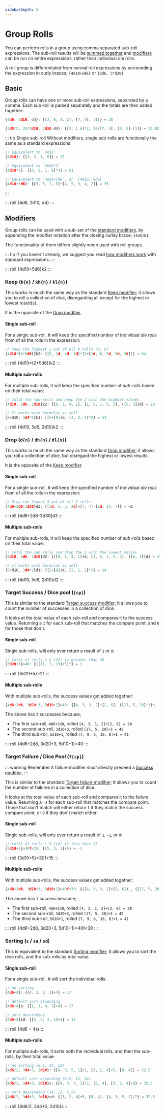 ```yaml
---
sidebarDepth: 2
---
```


# Group Rolls <Badge text="New" vertical="middle"/>

You can perform rolls in a group using comma separated sub-roll expressions. The sub-roll results will be [summed together](#basic) and [modifiers](#modifiers) can be run on entire expressions, rather than individual die rolls.

A roll group is differentiated from normal roll expressions by surrounding the expression in curly braces; `{4d10+5d6}` or `{2d6, 5*d20}`


## Basic

Group rolls can have one or more sub-roll expressions, separated by a comma.
Each sub-roll is parsed separately and the totals are then added together:

```javascript {1,3}
{4d6, 2d10, d4}: {[2, 6, 4, 2], [7, 4], [1]} = 26

{3d8*2, 20/2d10, 2d10-d4}: {[3, 1 6]*2, 20/[7, 4], [8, 5]-[1]} = 33.82
```

::: tip Single sub-roll
Without modifiers, single sub-rolls are functionally the same as a standard expressions:

```javascript {2,5,8}
// Equivalent to `4d10`
{4d10}: {[3, 5, 1, 8]} = 17

// Equivalent to `4d10*3`
{4d10*3}: {[3, 5, 1, 8]*3} = 51

// Equivalent to `4d10+5d6`, or `{4d10, 5d6}`
{4d10+5d6}: {[3, 5, 1, 8]+[4, 5, 3, 4, 2]} = 35
```
:::

::: roll {4d6, 2d10, d4} :::


## Modifiers

Group rolls can be used with a sub-set of the [standard modifiers](./modifiers.md), by appending the modifier notation after the closing curley brace; `{4d6}k1`

The functionality of them differs slightly when used with roll groups.

::: tip
If you haven't already, we suggest you read [how modifiers work](./modifiers.md) with standard expressions.
:::

::: roll {4d10+5d6}k2 :::


### Keep (`k{n}` / `kh{n}` / `kl{n}`)

This works in much the same way as the standard [Keep modifier](./modifiers.md#keep-kn-khn-kln); it allows you to roll a collection of dice, disregarding all except for the highest or lowest result(s).

It is the opposite of the [Drop modifier](#drop-dn-dhn-dln).


#### Single sub-roll

For a single sub-roll, it will keep the specified number of individual _die rolls_ from of all the rolls in the expression:

```javascript {2}
// Keep the highest 2 out of all 9 rolls (8, 6)
{4d10*(2+5d6)}k2: {[8, 1d, 4d, 1d]*(2+[1d, 6, 1d, 5d, 3d])} = 64
```

::: roll {4d10*(2+5d6)}k2 :::


#### Multiple sub-rolls

For multiple sub-rolls, it will keep the specified number of _sub-rolls_ based on their total value:

```javascript {2,5}
// Total the sub-rolls and keep the 2 with the highest values
{4d10, 5d6, 2d10}k2: {[8, 1, 4, 1], [1, 5, 1, 5, 3], ([6, 3])d} = 29

// It works with formulas as well
{5+d10, 3d4*2}k1: {(5+[8])d, [3, 2, 2]*2} = 14
```

::: roll {4d10, 5d6, 2d10}k2 :::


### Drop (`d{n}` / `dh{n}` / `dl{n}`)

This works in much the same way as the standard [Drop modifier](./modifiers.md#drop-dn-dhn-dln); it allows you roll a collection of dice, but disregard the highest or lowest results.

It is the opposite of the [Keep modifier](#keep-kn-khn-kln).


#### Single sub-roll

For a single sub-roll, it will keep the specified number of individual _die rolls_ from of all the rolls in the expression:

```javascript {2}
// Drop the lowest 3 out of all 9 rolls
{4d6+2d8-3d30}d3: {[3d, 5, 3, 2d]+[7, 4]-[2d, 14, 7]} = −2
```

::: roll {4d6+2d8-3d30}d3 :::


#### Multiple sub-rolls

For multiple sub-rolls, it will keep the specified number of _sub-rolls_ based on their total value:

```javascript {2,5}
// Total the sub-rolls and drop the 2 with the lowest values
{4d10, 5d6, 2d10}d2: {([8, 1, 4, 1])d, [1, 5, 1, 5, 3], ([6, 3])d} = 15

// It works with formulas as well
{5+d10, 3d4*2}d1: {(5+[8])d, [3, 2, 2]*2} = 14
```

::: roll {4d10, 5d6, 2d10}d2 :::


### Target Success / Dice pool (`{cp}`)

This is similar to the standard [Target success modifier](./modifiers.md#target-success-dice-pool-cp); It allows you to count the number of successes in a collection of dice.

It looks at the total value of each sub-roll and compares it to the success value. Returning a `1` for each sub-roll that matches the compare point, and `0` for those that don't.


#### Single sub-roll

Single sub-rolls, will only ever return a result of `1` or `0`:

```javascript {2}
// total of rolls + 5 (42) is greater than 40
{3d20+5}>40: {([11, 7, 19]+5)*} = 1
```

::: roll {3d20+5}>21 :::


#### Multiple sub-rolls

With mutliple sub-rolls, the success values get added together:

```javascript
{4d6+2d8, 3d20+3, 5d10+1}>40: {[4, 3, 3, 2]+[2, 6], ([17, 5, 20]+3)*, ([7, 9, 6, 10, 8]+1)*} = 2
```

The above has `2` successes because;
* The first sub-roll, `4d6+2d8`, rolled `[4, 3, 3, 2]+[2, 6] = 20` <Badge type="warning" text="Not success" vertical="middle"/>
* The second sub-roll, `3d20+3`, rolled `[17, 5, 20]+3 = 45` <Badge text="Success" vertical="middle"/>
* The third sub-roll, `5d10+1`, rolled `[7, 9, 6, 10, 8]+1 = 41` <Badge text="Success" vertical="middle"/>

::: roll {4d6+2d8, 3d20+3, 5d10+1}>40 :::


### Target Failure / Dice Pool (`f{cp}`)

::: warning Remember
A failure modifier _must_ directly preceed a [Success modifier](#target-success-dice-pool-cp).
:::

This is similar to the standard [Target failure modifier](./modifiers.md#target-failure-dice-pool-f-cp); It allows you to count the number of failures in a collection of dice.

It looks at the total value of each sub-roll and compares it to the failure value. Returning a `-1` for each sub-roll that matches the compare point.
Those that don't match will either return `1` if they match the success compare point, or `0` if they don't match either.


#### Single sub-roll

Single sub-rolls, will only ever return a result of `1`, `-1`, or `0`:

```javascript {2}
// total of rolls + 5 (14) is less than 15
{3d10+5}>30f<15: {[5, 3, 1]+5} = -1
```

::: roll {3d10+5}>30f<15 :::


#### Multiple sub-rolls

With mutliple sub-rolls, the success values get added together:

```javascript
{4d6+2d8, 3d20+3, 5d10+1}>40f<30: {([4, 3, 3, 2]+[2, 6])_, ([17, 5, 20]+3)*, ([7, 9, 6, 10, 8]+1)*} = 1
```

The above has `1` success because;
* The first sub-roll, `4d6+2d8`, rolled `[4, 3, 3, 2]+[2, 6] = 20` <Badge type="error" text="Failure" vertical="middle"/>
* The second sub-roll, `3d20+3`, rolled `[17, 5, 20]+3 = 45` <Badge text="Success" vertical="middle"/>
* The third sub-roll, `5d10+1`, rolled `[7, 9, 6, 10, 8]+1 = 41` <Badge text="Success" vertical="middle"/>

::: roll {4d6+2d8, 3d20+3, 5d10+1}>40f<30 :::


### Sorting (`s` / `sa` / `sd`)

This is equivalent to the standard [Sorting modifier](./modifiers.md#sorting-s-sa-sd); It allows you to sort the dice rolls, and the sub-rolls by total value.


#### Single sub-roll

For a single sub-roll, it will sort the individual rolls:

```javascript {2,5,8}
// no sorting
{4d6+4}: {[4, 3, 5, 1]+4} = 17

// default sort ascending
{4d6+4}s: {[1, 3, 4, 5]+4} = 17

// sort descending
{4d6+4}sd: {[5, 4, 3, 1]+4} = 17
```

::: roll {4d6 + 4}s :::


#### Multiple sub-rolls

For multiple sub-rolls, it sorts both the individual rolls, and then the sub-rolls, by their total value:

```javascript {2,5,8}
// no sorting (6.5, 14, 12)
{4d6/2, 3d4+3, 2d10}: {[4, 3, 5, 1]/2, [3, 2, 4]+5, [8, 4]} = 32.5

// default sort ascending (6.5, 12, 14)
{4d6/2, 3d4+3, 2d10}s: {[4, 3, 5, 1]/2, [8, 4], [3, 2, 4]+5} = 32.5

// sort descending (14, 12, 6.5)
{4d6/2, 3d4+3, 2d10}sd: {[3, 2, 4]+5, [8, 4], [4, 3, 5, 1]/2} = 32.5
```

::: roll {4d6/2, 3d4+3, 2d10}s :::
